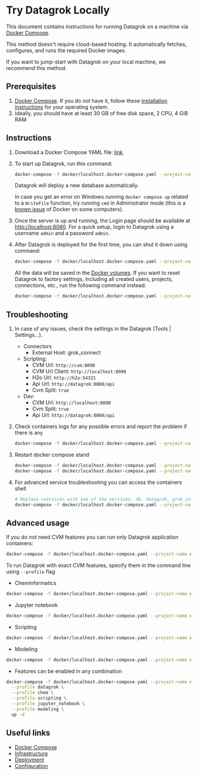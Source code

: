 <!-- TITLE: Try Datagrok Locally -->
<!-- SUBTITLE: -->

# Try Datagrok Locally

This document contains instructions for running Datagrok on a machine
via [Docker Compose](https://docs.docker.com/compose/).

This method doesn't require cloud-based hosting. It automatically fetches, configures, and runs the required Docker
images.

If you want to jump-start with Datagrok on your local machine, we recommend this method.

## Prerequisites

1. [Docker Compose](https://docs.docker.com/compose/). If you do not have it, follow
   these [installation instructions](https://docs.docker.com/compose/install/) for your operating system.
2. Ideally, you should have at least 30 GB of free disk space, 2 CPU, 4 GiB RAM

## Instructions

1. Download a Docker Compose YAML
   file: [link](https://github.com/datagrok-ai/public/blob/master/docker/localhost.docker-compose.yaml).

2. To start up Datagrok, run this command:
   ```bash
   docker-compose -f docker/localhost.docker-compose.yaml --project-name datagrok --profile all up -d
   ```
   Datagrok will deploy a new database automatically.

   In case you get an error on Windows running `docker compose up` related to a `WriteFile`
   function, try running `cmd`
   in Administrator mode (this is a [known issue](https://github.com/docker/compose/issues/4531) of Docker on some
   computers).

3. Once the server is up and running, the Login page should be available
   at [http://localhost:8080](http://localhost:8080). For a quick setup, login to Datagrok using a username `admin`
   and a password `admin`.

4. After Datagrok is deployed for the first time, you can shut it down using command:
   ```bash
   docker-compose -f docker/localhost.docker-compose.yaml --project-name datagrok --profile all stop
   ```
   All the data will be saved in the [Docker volumes](https://docs.docker.com/storage/volumes/). If you want to reset
   Datagrok to factory settings, including all created users, projects, connections, etc., run the following command
   instead:
   ```bash
   docker-compose -f docker/localhost.docker-compose.yaml --project-name datagrok --profile all down --volumes
   ```

## Troubleshooting

1. In case of any issues, check the settings in the Datagrok (Tools | Settings...).
    * Connectors
        * External Host: grok_connect
    * Scripting:
        * CVM Url: `http://cvm:8090`
        * CVM Url Client: `http://localhost:8090`
        * H2o Url: `http://h2o:54321`
        * Api Url: `http://datagrok:8080/api`
        * Cvm Split: `true`
    * Dev:
        * CVM Url: `http://localhost:8090`
        * Cvm Split: `true`
        * Api Url: `http://datagrok:8080/api`

2. Check containers logs for any possible errors and report the problem if there is any
   ```bash
   docker-compose -f docker/localhost.docker-compose.yaml --project-name datagrok --profile all logs
   ```
3. Restart docker compose stand
    ```bash
    docker-compose -f docker/localhost.docker-compose.yaml --project-name datagrok --profile all stop
    docker-compose -f docker/localhost.docker-compose.yaml --project-name datagrok --profile all up -d
    ```
4. For advanced service troubleshooting you can access the containers shell
    ```bash
    # Replace <service> with one of the services: db, datagrok, grok_connect, grok_compute, jupyter_notebook, jupyter_kernel_gateway, h2o
    docker-compose -f docker/localhost.docker-compose.yaml --project-name datagrok --profile all exec <service> /bin/sh
    ```

## Advanced usage

If you do not need CVM features you can run only Datagrok application containers:
```bash
docker-compose -f docker/localhost.docker-compose.yaml --project-name datagrok --profile datagrok up -d
```

To run Datagrok with exact CVM features, specify them in the command line using `--profile` flag
* Cheminformatics
```bash
docker-compose -f docker/localhost.docker-compose.yaml --project-name datagrok --profile datagrok --profile chem up -d
```
* Jupyter notebook
```bash
docker-compose -f docker/localhost.docker-compose.yaml --project-name datagrok --profile datagrok --profile jupyter_notebook up -d
```
* Scripting
```bash
docker-compose -f docker/localhost.docker-compose.yaml --project-name datagrok --profile datagrok --profile scripting up -d
```
* Modeling
```bash
docker-compose -f docker/localhost.docker-compose.yaml --project-name datagrok --profile datagrok --profile modeling up -d
```
* Features can be enabled in any combination
```bash
docker-compose -f docker/localhost.docker-compose.yaml --project-name datagrok \
  --profile datagrok \
  --profile chem \
  --profile scripting \
  --profile jupyter_notebook \
  --profile modeling \
  up -d
```

## Useful links

* [Docker Compose](https://docs.docker.com/compose/)
* [Infrastructure](infrastructure.md)
* [Deployment](_deploy.md)
* [Configuration](configuration.md)
